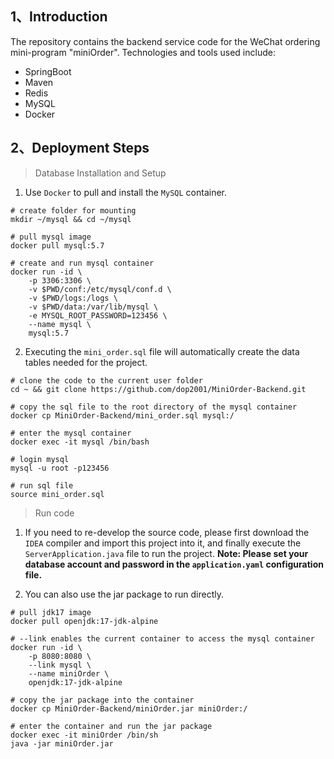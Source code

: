 ## 1、Introduction

The repository contains the backend service code for the WeChat ordering mini-program "miniOrder". Technologies and tools used include:

- SpringBoot
- Maven
- Redis
- MySQL
- Docker



## 2、Deployment Steps

>Database Installation and Setup

1. Use `Docker` to pull and install the `MySQL` container.

```shell
# create folder for mounting
mkdir ~/mysql && cd ~/mysql

# pull mysql image
docker pull mysql:5.7

# create and run mysql container
docker run -id \
	-p 3306:3306 \ 
	-v $PWD/conf:/etc/mysql/conf.d \
	-v $PWD/logs:/logs \
	-v $PWD/data:/var/lib/mysql \
	-e MYSQL_ROOT_PASSWORD=123456 \
	--name mysql \
	mysql:5.7
```

2. Executing the `mini_order.sql` file will automatically create the data tables needed for the project.

```shell
# clone the code to the current user folder
cd ~ && git clone https://github.com/dop2001/MiniOrder-Backend.git

# copy the sql file to the root directory of the mysql container
docker cp MiniOrder-Backend/mini_order.sql mysql:/

# enter the mysql container
docker exec -it mysql /bin/bash

# login mysql
mysql -u root -p123456

# run sql file
source mini_order.sql
```

> Run code

1. If you need to re-develop the source code, please first download the `IDEA` compiler and import this project into it, and finally execute the `ServerApplication.java` file to run the project. **Note: Please set your database account and password in the `application.yaml` configuration file.**

2. You can also use the jar package to run directly.

```shell
# pull jdk17 image
docker pull openjdk:17-jdk-alpine

# --link enables the current container to access the mysql container
docker run -id \
	-p 8080:8080 \
	--link mysql \
	--name miniOrder \
	openjdk:17-jdk-alpine
	
# copy the jar package into the container
docker cp MiniOrder-Backend/miniOrder.jar miniOrder:/

# enter the container and run the jar package
docker exec -it miniOrder /bin/sh
java -jar miniOrder.jar
```

